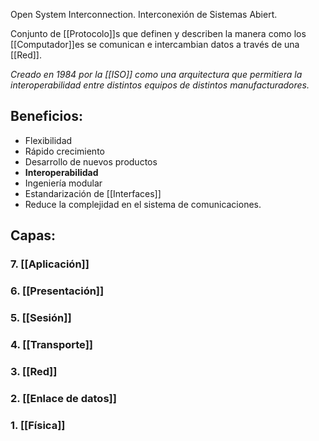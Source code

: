 Open System Interconnection. Interconexión de Sistemas Abiert.

Conjunto de [[Protocolo]]s que definen y describen la manera como los [[Computador]]es se comunican e intercambian datos a través de una [[Red]].

*Creado en 1984 por la [[ISO]] como una arquitectura que permitiera la interoperabilidad entre distintos equipos de distintos manufacturadores.*

## Beneficios:
- Flexibilidad
- Rápido crecimiento
- Desarrollo de nuevos productos
- **Interoperabilidad**
- Ingeniería modular
- Estandarización de [[Interfaces]]
- Reduce la complejidad en el sistema de comunicaciones.

## Capas:

### 7. [[Aplicación]]
### 6. [[Presentación]]
### 5. [[Sesión]]
### 4. [[Transporte]]
### 3. [[Red]]
### 2. [[Enlace de datos]]
### 1. [[Física]]

